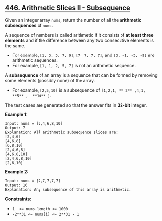 ## [446. Arithmetic Slices II - Subsequence](https://leetcode.com/problems/arithmetic-slices-ii-subsequence/) 

Given an integer array `nums`, return the number of all the **arithmetic
subsequences** of `nums`.

A sequence of numbers is called arithmetic if it consists of **at least three
elements** and if the difference between any two consecutive elements is the
same.

  * For example, `[1, 3, 5, 7, 9]`, `[7, 7, 7, 7]`, and `[3, -1, -5, -9]` are arithmetic sequences.
  * For example, `[1, 1, 2, 5, 7]` is not an arithmetic sequence.

A **subsequence** of an array is a sequence that can be formed by removing
some elements (possibly none) of the array.

  * For example, `[2,5,10]` is a subsequence of `[1,2,1, ** 2** ,4,1,  **5** ,  **10** ]`.

The test cases are generated so that the answer fits in **32-bit** integer.



**Example 1:**

    
    
    Input: nums = [2,4,6,8,10]
    Output: 7
    Explanation: All arithmetic subsequence slices are:
    [2,4,6]
    [4,6,8]
    [6,8,10]
    [2,4,6,8]
    [4,6,8,10]
    [2,4,6,8,10]
    [2,6,10]
    

**Example 2:**

    
    
    Input: nums = [7,7,7,7,7]
    Output: 16
    Explanation: Any subsequence of this array is arithmetic.
    



**Constraints:**

  * `1  <= nums.length <= 1000`
  * `-2**31 <= nums[i] <= 2**31 - 1`

